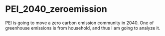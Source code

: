 # PEI_2040_zeroemission
PEI is going to move a zero carbon emission community in 2040. One of greenhouse emissions is from household, and thus I am going to analyze it.
